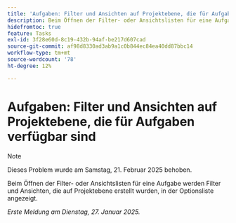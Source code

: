 ```yaml
---
title: 'Aufgaben: Filter und Ansichten auf Projektebene, die für Aufgaben verfügbar sind'
description: Beim Öffnen der Filter- oder Ansichtslisten für eine Aufgabe werden Filter und Ansichten, die auf Projektebene erstellt wurden, in der Optionsliste angezeigt.
hidefromtoc: true
feature: Tasks
exl-id: 3f28e60d-8c19-432b-94af-be217d607cad
source-git-commit: af98d8330ad3ab9a1c0b844ec84ea40dd87bbc14
workflow-type: tm+mt
source-wordcount: '78'
ht-degree: 12%

---
```


# Aufgaben: Filter und Ansichten auf Projektebene, die für Aufgaben verfügbar sind

>[!NOTE]
>
>Dieses Problem wurde am Samstag, 21. Februar 2025 behoben.

Beim Öffnen der Filter- oder Ansichtslisten für eine Aufgabe werden Filter und Ansichten, die auf Projektebene erstellt wurden, in der Optionsliste angezeigt.

_Erste Meldung am Dienstag, 27. Januar 2025._
